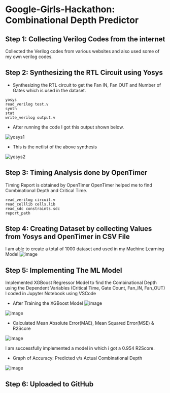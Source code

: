 # Google-Girls-Hackathon: Combinational Depth Predictor

## Step 1: Collecting Verilog Codes from the internet
Collected the Verilog codes from various websites and also used some of my own verilog codes.

## Step 2: Synthesizing the RTL Circuit using Yosys
- Synthesizing the RTL circuit to get the Fan IN, Fan OUT and Number of Gates which is used in the dataset.
```
yosys
read_verilog test.v
synth
stat
write_verilog output.v
```

- After running the code I got this output shown below.

![yosys1](https://github.com/user-attachments/assets/318c7b76-ae32-41b0-a59c-71ae98b7ed59)

- This is the netlist of the above synthesis

![yosys2](https://github.com/user-attachments/assets/e0b4e49c-090e-4e62-a752-a9b9b98fb04e)


## Step 3: Timing Analysis done by OpenTimer
Timing Report is obtained by OpenTimer
OpenTimer helped me to find Combinational Depth and Critical Time.
```
read_verilog circuit.v
read_celllib cells.lib
read_sdc constraints.sdc
report_path
```

## Step 4: Creating Dataset by collecting Values from Yosys and OpenTimer in CSV File
I am able to create a total of 1000 dataset and used in my Machine Learning Model
![image](https://github.com/user-attachments/assets/812aa0bb-42e8-4eeb-99ef-4f0bdf673b21)


## Step 5: Implementing The ML Model
Implemented XGBoost Regressor Model to find the Combinational Depth using the Dependent Variables (Critical Time, Gate Count, Fan_IN, Fan_OUT)
I coded in Jupyter Notebook using VSCode

- After Training the XGBoost Model
![image](https://github.com/user-attachments/assets/d07317e5-bf0b-4412-af60-bb9b0a92f7e8)

![image](https://github.com/user-attachments/assets/c654137a-2672-41e2-a599-4195eaa81d73)

- Calculated Mean Absolute Error(MAE), Mean Squared Error(MSE) & R2Score

![image](https://github.com/user-attachments/assets/e30ca49f-dd16-48cd-858d-2f8f319c0462)

I am successfully implemented a model in which i got a 0.954 R2Score.

- Graph of Accuracy: Predicted v/s Actual Combinational Depth

![image](https://github.com/user-attachments/assets/f1587652-c14c-4733-b2e3-026af4e3b18f)

## Step 6: Uploaded to GitHub
